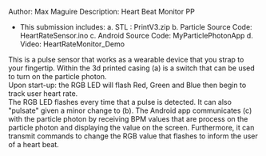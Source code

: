 Author: Max Maguire
Description: Heart Beat Monitor PP

-  This submission includes:
a. STL : PrintV3.zip
b. Particle Source Code: HeartRateSensor.ino
c. Android Source Code: MyParticlePhotonApp
d. Video: HeartRateMonitor_Demo

This is a pulse sensor that works as a wearable device that you strap to your fingertip.
Within the 3d printed casing (a) is a switch that can be used to turn on the particle photon.  
Upon start-up: the RGB LED will flash Red, Green and Blue then begin to track user heart rate.  
The RGB LED flashes every time that a pulse is detected.  It can also "pulsate" given a minor 
change to (b).  The Android app communicates (c) with the particle photon by receiving BPM values
that are process on the particle photon and displaying the value on the screen.  Furthermore, 
it can transmit commands to change the RGB value that flashes to inform the user of a heart beat.